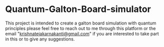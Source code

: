 # Quantum-Galton-Board-simulator
This project is intended to create a galton board simulation with quantum principles 
 please feel free to reach out to me through this platform or the email "krishnatejakarnakanti@gmail.com" if you are interested to take part in this or to give any suggestions.
